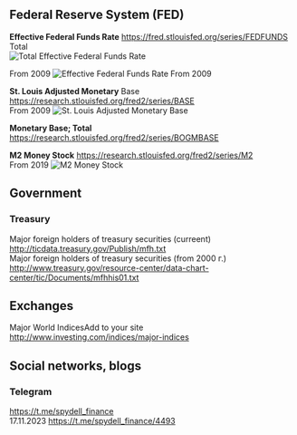 ## Federal Reserve System (FED)
**Effective Federal Funds Rate** https://fred.stlouisfed.org/series/FEDFUNDS           
Total        
![Total Effective Federal Funds Rate](https://fred.stlouisfed.org/graph/fredgraph.png?g=1aSO3)

From 2009
![Effective Federal Funds Rate From 2009](https://fred.stlouisfed.org/graph/fredgraph.png?g=1bv4s)

      
**St. Louis Adjusted Monetary** Base https://research.stlouisfed.org/fred2/series/BASE                
From 2009
![St. Louis Adjusted Monetary Base](https://fred.stlouisfed.org/graph/fredgraph.png?g=1bv3w)
      
**Monetary Base; Total** https://research.stlouisfed.org/fred2/series/BOGMBASE                   

**M2 Money Stock** https://research.stlouisfed.org/fred2/series/M2                       
From 2019
![M2 Money Stock](https://fred.stlouisfed.org/graph/fredgraph.png?g=1bv45)                   

## Government
### Treasury
Major foreign holders of treasury securities (curreent) http://ticdata.treasury.gov/Publish/mfh.txt                       
Major foreign holders of treasury securities (from 2000 г.) http://www.treasury.gov/resource-center/data-chart-center/tic/Documents/mfhhis01.txt

## Exchanges
Major World IndicesAdd to your site http://www.investing.com/indices/major-indices             

## Social networks, blogs

### Telegram
https://t.me/spydell_finance          
17.11.2023 https://t.me/spydell_finance/4493             
